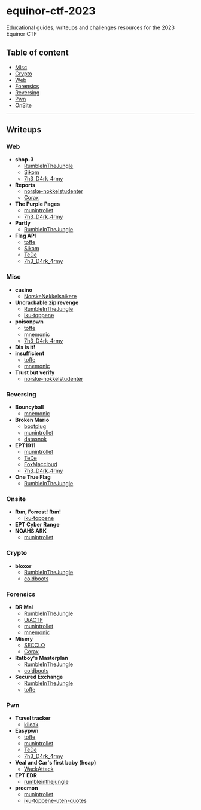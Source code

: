 
# equinor-ctf-2023
Educational guides, writeups and challenges resources for the 2023 Equinor CTF


## Table of content
- [Misc](#misc)
- [Crypto](#crypto)
- [Web](#web)
- [Forensics](#forensics)
- [Reversing](#reversing)
- [Pwn](#pwn)
- [OnSite](#onsite)

---

## Writeups

### Web
 - **shop-3**
	 - [RumbleInTheJungle](/writeups/Web/shop-3/RumbleInTheJungle)  
	 - [Sikom](/writeups/Web/shop-3/Sikom)  
	 - [7h3_D4rk_4rmy](/writeups/Web/shop-3/7h3_D4rk_4rmy)  
 - **Reports**
	 - [norske-nokkelstudenter](/writeups/Web/Reports/norske-nokkelstudenter)  
	 - [Corax](/writeups/Web/Reports/Corax)  
 - **The Purple Pages**
	 - [munintrollet](/writeups/Web/The%20Purple%20Pages/munintrollet)  
	 - [7h3_D4rk_4rmy](/writeups/Web/The%20Purple%20Pages/7h3_D4rk_4rmy)  
 - **Partly**
	 - [RumbleInTheJungle](/writeups/Web/Partly/RumbleInTheJungle)  
 - **Flag API**
	 - [toffe](/writeups/Web/Flag%20API/toffe)  
	 - [Sikom](/writeups/Web/Flag%20API/Sikom)  
	 - [TeDe](/writeups/Web/Flag%20API/TeDe)  
	 - [7h3_D4rk_4rmy](/writeups/Web/Flag%20API/7h3_D4rk_4rmy)  
### Misc
 - **casino**
	 - [NorskeNøkkelsnikere](/writeups/Misc/casino/NorskeNøkkelsnikere)  
 - **Uncrackable zip revenge**
	 - [RumbleInTheJungle](/writeups/Misc/Uncrackable%20zip%20revenge/RumbleInTheJungle)  
	 - [iku-toppene](/writeups/Misc/Uncrackable%20zip%20revenge/iku-toppene)  
 - **poisonpwn**
	 - [toffe](/writeups/Misc/poisonpwn/toffe)  
	 - [mnemonic](/writeups/Misc/poisonpwn/mnemonic)  
	 - [7h3_D4rk_4rmy](/writeups/Misc/poisonpwn/7h3_D4rk_4rmy)  
 - **Dis is it!**
 - **insufficient**
	 - [toffe](/writeups/Misc/insufficient/toffe)  
	 - [mnemonic](/writeups/Misc/insufficient/mnemonic)  
 - **Trust but verify**
	 - [norske-nokkelstudenter](/writeups/Misc/Trust%20but%20verify/norske-nokkelstudenter)  
### Reversing
 - **Bouncyball**
	 - [mnemonic](/writeups/Reversing/Bouncyball/mnemonic)  
 - **Broken Mario**
	 - [bootplug](/writeups/Reversing/Broken%20Mario/bootplug)  
	 - [munintrollet](/writeups/Reversing/Broken%20Mario/munintrollet)  
	 - [datasnok](/writeups/Reversing/Broken%20Mario/datasnok)  
 - **EPT1911**
	 - [munintrollet](/writeups/Reversing/EPT1911/munintrollet)  
	 - [TeDe](/writeups/Reversing/EPT1911/TeDe)  
	 - [FoxMaccloud](/writeups/Reversing/EPT1911/FoxMaccloud)  
	 - [7h3_D4rk_4rmy](/writeups/Reversing/EPT1911/7h3_D4rk_4rmy)  
 - **One True Flag**
	 - [RumbleInTheJungle](/writeups/Reversing/One%20True%20Flag/RumbleInTheJungle)  
### Onsite
 - **Run, Forrest! Run!**
	 - [iku-toppene](/writeups/Onsite/Run,%20Forrest!%20Run!/iku-toppene)  
 - **EPT Cyber Range**
 - **NOAHS ARK**
	 - [munintrollet](/writeups/Onsite/NOAHS%20ARK/munintrollet)  
### Crypto
 - **bloxor**
	 - [RumbleInTheJungle](/writeups/Crypto/bloxor/RumbleInTheJungle)  
	 - [coldboots](/writeups/Crypto/bloxor/coldboots)  
### Forensics
 - **DR Mal**
	 - [RumbleInTheJungle](/writeups/Forensics/DR%20Mal/RumbleInTheJungle)  
	 - [UiACTF](/writeups/Forensics/DR%20Mal/UiACTF)  
	 - [munintrollet](/writeups/Forensics/DR%20Mal/munintrollet)  
	 - [mnemonic](/writeups/Forensics/DR%20Mal/mnemonic)  
 - **Misery**
	 - [SECCLO](/writeups/Forensics/Misery/SECCLO)  
	 - [Corax](/writeups/Forensics/Misery/Corax)  
 - **Ratboy's Masterplan**
	 - [RumbleInTheJungle](/writeups/Forensics/Ratboy's%20Masterplan/RumbleInTheJungle)  
	 - [coldboots](/writeups/Forensics/Ratboy's%20Masterplan/coldboots)  
 - **Secured Exchange**
	 - [RumbleInTheJungle](/writeups/Forensics/Secured%20Exchange/RumbleInTheJungle)  
	 - [toffe](/writeups/Forensics/Secured%20Exchange/toffe)  
### Pwn
 - **Travel tracker**
	 - [kileak](/writeups/Pwn/Travel%20tracker/kileak)  
 - **Easypwn**
	 - [toffe](/writeups/Pwn/Easypwn/toffe)  
	 - [munintrollet](/writeups/Pwn/Easypwn/munintrollet)  
	 - [TeDe](/writeups/Pwn/Easypwn/TeDe)  
	 - [7h3_D4rk_4rmy](/writeups/Pwn/Easypwn/7h3_D4rk_4rmy)  
 - **Veal and Car's first baby (heap)**
	 - [WackAttack](/writeups/Pwn/Veal%20and%20Car's%20first%20baby%20(heap)/WackAttack)  
 - **EPT EDR**
	 - [rumbleinthejungle](/writeups/Pwn/EPT%20EDR/rumbleinthejungle)  
 - **procmon**
	 - [munintrollet](/writeups/Pwn/procmon/munintrollet)  
	 - [iku-toppene-uten-quotes](/writeups/Pwn/procmon/iku-toppene-uten-quotes)  
